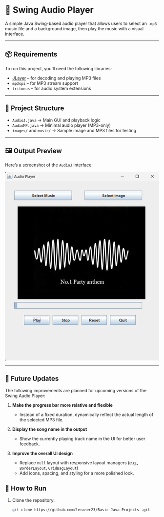 # 🎵 Swing Audio Player

A simple Java Swing-based audio player that allows users to select an `.mp3` music file and a background image, then play the music with a visual interface.

---

## 📦 Requirements

To run this project, you'll need the following libraries:

- [JLayer](http://www.javazoom.net/javalayer/javalayer.html) – for decoding and playing MP3 files  
- `mp3spi` – for MP3 stream support  
- `tritonus` – for audio system extensions

---

## 📁 Project Structure

- `AudioJ.java` → Main GUI and playback logic  
- `AudioMP.java` → Minimal audio player (MP3-only)  
- `images/` and `music/` → Sample image and MP3 files for testing

---

## 🖼️ Output Preview

Here’s a screenshot of the `AudioJ` interface:

![App Screenshot](Screenshot%202025-10-07%20162719.png)

---

## 🔮 Future Updates

The following improvements are planned for upcoming versions of the Swing Audio Player:

1. **Make the progress bar more relative and flexible**  
   - Instead of a fixed duration, dynamically reflect the actual length of the selected MP3 file.

2. **Display the song name in the output**  
   - Show the currently playing track name in the UI for better user feedback.

3. **Improve the overall UI design**  
   - Replace `null` layout with responsive layout managers (e.g., `BorderLayout`, `GridBagLayout`)  
   - Add icons, spacing, and styling for a more polished look.

## 🚀 How to Run

1. Clone the repository:
   ```bash
   git clone https://github.com/leraner23/Basic-Java-Projects-.git
